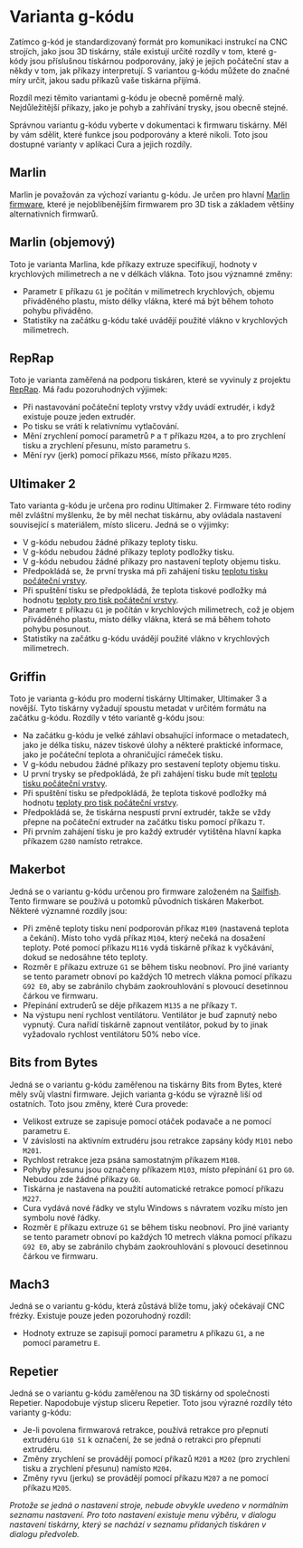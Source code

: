 Varianta g-kódu
====
Zatímco g-kód je standardizovaný formát pro komunikaci instrukcí na CNC strojích, jako jsou 3D tiskárny, stále existují určité rozdíly v tom, které g-kódy jsou příslušnou tiskárnou podporovány, jaký je jejich počáteční stav a někdy v tom, jak příkazy interpretují. S variantou g-kódu můžete do značné míry určit, jakou sadu příkazů vaše tiskárna přijímá.

Rozdíl mezi těmito variantami g-kódu je obecně poměrně malý. Nejdůležitější příkazy, jako je pohyb a zahřívání trysky, jsou obecně stejné.

Správnou variantu g-kódu vyberte v dokumentaci k firmwaru tiskárny. Měl by vám sdělit, které funkce jsou podporovány a které nikoli. Toto jsou dostupné varianty v aplikaci Cura a jejich rozdíly.

Marlin
----
Marlin je považován za výchozí variantu g-kódu. Je určen pro hlavní [Marlin firmware](https://marlinfw.org/), které je nejoblíbenějším firmwarem pro 3D tisk a základem většiny alternativních firmwarů.

Marlin (objemový)
----
Toto je varianta Marlina, kde příkazy extruze specifikují, hodnoty v krychlových milimetrech a ne v délkách vlákna. Toto jsou významné změny:
* Parametr `E` příkazu `G1` je počítán v milimetrech krychlových, objemu přiváděného plastu, místo délky vlákna, které má být během tohoto pohybu přiváděno.
* Statistiky na začátku g-kódu také uvádějí použité vlákno v krychlových milimetrech.

RepRap
----
Toto je varianta zaměřená na podporu tiskáren, které se vyvinuly z projektu [RepRap](https://reprap.org/wiki/RepRap). Má řadu pozoruhodných výjimek:
* Při nastavování počáteční teploty vrstvy vždy uvádí extrudér, i když existuje pouze jeden extrudér.
* Po tisku se vrátí k relativnímu vytlačování.
* Mění zrychlení pomocí parametrů `P` a `T` příkazu `M204`, a to pro zrychlení tisku a zrychlení přesunu, místo parametru `S`.
* Mění ryv (jerk) pomocí příkazu `M566`, místo příkazu `M205`.

Ultimaker 2
----
Tato varianta g-kódu je určena pro rodinu Ultimaker 2. Firmware této rodiny měl zvláštní myšlenku, že by měl nechat tiskárnu, aby ovládala nastavení související s materiálem, místo sliceru. Jedná se o výjimky:
* V g-kódu nebudou žádné příkazy teploty tisku.
* V g-kódu nebudou žádné příkazy teploty podložky tisku.
* V g-kódu nebudou žádné příkazy pro nastavení teploty objemu tisku.
* Předpokládá se, že první tryska má při zahájení tisku [teplotu tisku počáteční vrstvy](../material/material_print_temperature_layer_0.md).
* Při spuštění tisku se předpokládá, že teplota tiskové podložky má hodnotu [teploty pro tisk počáteční vrstvy](../material/material_bed_temperature_layer_0.md).
* Parametr `E` příkazu `G1` je počítán v krychlových milimetrech, což je objem přiváděného plastu, místo délky vlákna, která se má během tohoto pohybu posunout.
* Statistiky na začátku g-kódu uvádějí použité vlákno v krychlových milimetrech.

Griffin
----
Toto je varianta g-kódu pro moderní tiskárny Ultimaker, Ultimaker 3 a novější. Tyto tiskárny vyžadují spoustu metadat v určitém formátu na začátku g-kódu. Rozdíly v této variantě g-kódu jsou:
* Na začátku g-kódu je velké záhlaví obsahující informace o metadatech, jako je délka tisku, název tiskové úlohy a některé praktické informace, jako je počáteční teplota a ohraničující rámeček tisku.
* V g-kódu nebudou žádné příkazy pro sestavení teploty objemu tisku.
* U první trysky se předpokládá, že při zahájení tisku bude mít [teplotu tisku počáteční vrstvy](../material/material_print_temperature_layer_0.md).
* Při spuštění tisku se předpokládá, že teplota tiskové podložky má hodnotu [teploty pro tisk počáteční vrstvy](../material/material_bed_temperature_layer_0.md).
* Předpokládá se, že tiskárna nespustí první extrudér, takže se vždy přepne na počáteční extruder na začátku tisku pomocí příkazu `T`.
* Při prvním zahájení tisku je pro každý extrudér vytištěna hlavní kapka příkazem `G280` namísto retrakce.

Makerbot
----
Jedná se o variantu g-kódu určenou pro firmware založeném na [Sailfish](https://www.sailfishfirmware.com/). Tento firmware se používá u potomků původních tiskáren Makerbot. Některé významné rozdíly jsou:
* Při změně teploty tisku není podporován příkaz `M109` (nastavená teplota a čekání). Místo toho vydá příkaz `M104`, který nečeká na dosažení teploty. Poté pomocí příkazu `M116` vydá tiskárně příkaz k vyčkávání, dokud se nedosáhne této teploty.
* Rozměr `E` příkazu extruze `G1` se během tisku neobnoví. Pro jiné varianty se tento parametr obnoví po každých 10 metrech vlákna pomocí příkazu `G92 E0`, aby se zabránilo chybám zaokrouhlování s plovoucí desetinnou čárkou ve firmwaru.
* Přepínání extruderů se děje příkazem `M135` a ne příkazy `T`.
* Na výstupu není rychlost ventilátoru. Ventilátor je buď zapnutý nebo vypnutý. Cura nařídí tiskárně zapnout ventilátor, pokud by to jinak vyžadovalo rychlost ventilátoru 50% nebo více.

Bits from Bytes
----
Jedná se o variantu g-kódu zaměřenou na tiskárny Bits from Bytes, které měly svůj vlastní firmware. Jejich varianta g-kódu se výrazně liší od ostatních. Toto jsou změny, které Cura provede:
* Velikost extruze se zapisuje pomocí otáček podavače a ne pomocí parametru `E`.
* V závislosti na aktivním extrudéru jsou retrakce zapsány kódy `M101` nebo `M201`.
* Rychlost retrakce jeza psána samostatným příkazem `M108`.
* Pohyby přesunu jsou označeny příkazem `M103`, místo přepínání `G1` pro `G0`. Nebudou zde žádné příkazy `G0`.
* Tiskárna je nastavena na použití automatické retrakce pomocí příkazu `M227`.
* Cura vydává nové řádky ve stylu Windows s návratem vozíku místo jen symbolu nové řádky.
* Rozměr `E` příkazu extruze `G1` se během tisku neobnoví. Pro jiné varianty se tento parametr obnoví po každých 10 metrech vlákna pomocí příkazu `G92 E0`, aby se zabránilo chybám zaokrouhlování s plovoucí desetinnou čárkou ve firmwaru.

Mach3
----
Jedná se o variantu g-kódu, která zůstává blíže tomu, jaký očekávají CNC frézky. Existuje pouze jeden pozoruhodný rozdíl:
* Hodnoty extruze se zapisují pomocí parametru `A` příkazu `G1`, a ne pomocí parametru `E`.

Repetier
----
Jedná se o variantu g-kódu zaměřenou na 3D tiskárny od společnosti Repetier. Napodobuje výstup sliceru Repetier. Toto jsou výrazné rozdíly této varianty g-kódu:
* Je-li povolena firmwarová retrakce, používá retrakce pro přepnutí extrudéru `G10 S1` k označení, že se jedná o retrakci pro přepnutí extrudéru.
* Změny zrychlení se provádějí pomocí příkazů `M201` a `M202` (pro zrychlení tisku a zrychlení přesunu) namísto `M204`.
* Změny ryvu (jerku) se provádějí pomocí příkazu `M207` a ne pomocí příkazu `M205`.

*Protože se jedná o nastavení stroje, nebude obvykle uvedeno v normálním seznamu nastavení. Pro toto nastavení existuje menu výběru, v dialogu nastavení tiskárny, který se nachází v seznamu přidaných tiskáren v dialogu předvoleb.*